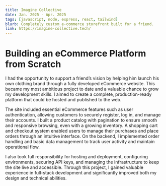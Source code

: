 ```yaml
---
title: Imagine Collective
date: Jan. 2025 - Apr. 2025
tags: [javascript, node, express, react, tailwind]
blurb: Completely custom e-commerce storefront built for a friend.
link: https://imagine-collective.tech/
---
```


# Building an eCommerce Platform from Scratch

I had the opportunity to support a friend’s vision by helping him launch his own clothing brand through a fully developed eCommerce website. This became my most ambitious project to date and a valuable chance to grow my development skills. I aimed to create a complete, production-ready platform that could be hosted and published to the web.

The site included essential eCommerce features such as user authentication, allowing customers to securely register, log in, and manage their accounts. I built a product catalog with pagination to ensure smooth and responsive browsing, even with a growing inventory. A shopping cart and checkout system enabled users to manage their purchases and place orders through an intuitive interface. On the backend, I implemented order handling and basic data management to track user activity and maintain operational flow.

I also took full responsibility for hosting and deployment, configuring environments, securing API keys, and managing the infrastructure to keep the site live and accessible. Through this project, I gained valuable experience in full-stack development and significantly improved both my design and technical abilities.
